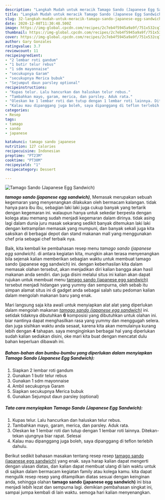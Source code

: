 ```yaml
---
description: "Langkah Mudah untuk meracik Tamago Sando (Japanese Egg Sandwich), Menggugah Selera"
title: "Langkah Mudah untuk meracik Tamago Sando (Japanese Egg Sandwich), Menggugah Selera"
slug: 32-langkah-mudah-untuk-meracik-tamago-sando-japanese-egg-sandwich-menggugah-selera
date: 2020-12-08T11:30:48.500Z
image: https://img-global.cpcdn.com/recipes/2c7eb4f5945a9a9f/751x532cq70/tamago-sando-japanese-egg-sandwich-foto-resep-utama.jpg
thumbnail: https://img-global.cpcdn.com/recipes/2c7eb4f5945a9a9f/751x532cq70/tamago-sando-japanese-egg-sandwich-foto-resep-utama.jpg
cover: https://img-global.cpcdn.com/recipes/2c7eb4f5945a9a9f/751x532cq70/tamago-sando-japanese-egg-sandwich-foto-resep-utama.jpg
author: Gary Gonzales
ratingvalue: 3.7
reviewcount: 11
recipeingredient:
- "2 lembar roti gandum"
- "1 butir telur rebus"
- "1 sdm mayonnaise"
- "secukupnya Garam"
- "secukupnya Merica bubuk"
- "Sejumput daun parsley optional"
recipeinstructions:
- "Kupas telur. Lalu hancurkan dan haluskan telur rebus."
- "Tambahkan mayo, garam, merica, dan parsley. Aduk rata."
- "Oleskan ke 1 lembar roti dan tutup dengan 1 lembar roti lainnya. Ditekan-tekan ujungnya biar rapat. Selesai"
- "Kalau mau dipanggang juga boleh, saya dipanggang di teflon terlebih dahulu."
categories:
- Resep
tags:
- tamago
- sando
- japanese

katakunci: tamago sando japanese 
nutrition: 127 calories
recipecuisine: Indonesian
preptime: "PT23M"
cooktime: "PT30M"
recipeyield: "1"
recipecategory: Dessert

---
```



![Tamago Sando (Japanese Egg Sandwich)](https://img-global.cpcdn.com/recipes/2c7eb4f5945a9a9f/751x532cq70/tamago-sando-japanese-egg-sandwich-foto-resep-utama.jpg)

<b><i>tamago sando (japanese egg sandwich)</i></b>, Memasak merupakan sebuah kegemaran yang menyenangkan dilakukan oleh bermacam kalangan. tidak hanya para ibu ibu, sebagian laki laki juga cukup banyak yang tertarik dengan kegemaran ini. walaupun hanya untuk sekedar berpesta dengan kolega atau memang sudah menjadi kegemaran dalam dirinya. tidak asing lagi dalam dunia juru masak sekarang sedikit banyak ditemukan laki laki dengan ketrampilan memasak yang mumpuni, dan banyak sekali juga kita saksikan di berbagai depot dan stand makanan mall yang menggunakan chef pria sebagai chef terbaik nya.

Baik, kita kembali ke pembahasan resep menu <i>tamago sando (japanese egg sandwich)</i>. di antara kegiatan kita, mungkin akan terasa menyenangkan bila sejenak kalian memberikan sebagian waktu untuk membuat tamago sando (japanese egg sandwich) ini. dengan keberhasilan kita dalam memasak olahan tersebut, akan menjadikan diri kalian bangga akan hasil makanan anda sendiri. dan juga disini melalui situs ini kalian akan dapat rujukan untuk membuat menu <u>tamago sando (japanese egg sandwich)</u> tersebut menjadi hidangan yang yummy dan sempurna, oleh sebab itu simpan alamat situs ini di gadget anda sebagai salah satu pedoman kalian dalam mengolah makanan baru yang enak.




Mari langsung saja kita awali untuk menyiapkan alat alat yang diperlukan dalam mengolah makanan <u><i>tamago sando (japanese egg sandwich)</i></u> ini. setidak tidaknya dibutuhkan <b>6</b> komposisi yang dibutuhkan untuk olahan ini. biar nantinya dapat menghasilkan rasa yang yummy dan menggugah selera. dan juga sisihkan waktu anda sesaat, karena kita akan memulainya kurang lebih dengan <b>4</b> tahapan. saya menginginkan berbagai hal yang diperlukan sudah kalian sediakan disini, oke mari kita buat dengan mencatat dulu bahan keperluan dibawah ini.

<!--inarticleads1-->

##### Bahan-bahan dan bumbu-bumbu yang diperlukan dalam menyiapkan Tamago Sando (Japanese Egg Sandwich):

1. Siapkan 2 lembar roti gandum
1. Gunakan 1 butir telur rebus
1. Gunakan 1 sdm mayonnaise
1. Ambil secukupnya Garam
1. Siapkan secukupnya Merica bubuk
1. Gunakan Sejumput daun parsley (optional)




<!--inarticleads2-->

##### Tata cara menyiapkan Tamago Sando (Japanese Egg Sandwich):

1. Kupas telur. Lalu hancurkan dan haluskan telur rebus.
1. Tambahkan mayo, garam, merica, dan parsley. Aduk rata.
1. Oleskan ke 1 lembar roti dan tutup dengan 1 lembar roti lainnya. Ditekan-tekan ujungnya biar rapat. Selesai
1. Kalau mau dipanggang juga boleh, saya dipanggang di teflon terlebih dahulu.




Berikut sedikit bahasan masakan tentang resep resep <u>tamago sando (japanese egg sandwich)</u> yang enak. saya harap kalian dapat mengerti dengan ulasan diatas, dan kalian dapat membuat ulang di lain waktu untuk di sajikan dalam bermacam kegiatan family atau kolega kamu. kita dapat mengulik resep resep yang ditampilkan diatas sesuai dengan keinginan anda, sehingga olahan <b>tamago sando (japanese egg sandwich)</b> ini bisa menjadi lebih lezat dan sempurna lagi. demikian pembahasan singkat ini, sampai jumpa kembali di lain waktu. semoga hari kalian menyenangkan.
